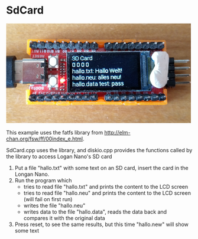 <h1>SdCard</h1>

<img src="img.jpg" alt="" width="500px"/>

<p>This example uses the fatfs library from <a href="http://elm-chan.org/fsw/ff/00index_e.html">http://elm-chan.org/fsw/ff/00index_e.html</a>.</p>
<p>SdCard.cpp uses the library, and diskio.cpp provides the functions called by the library to access Logan Nano's SD card</p>
<ol>
<li>Put a file "hallo.txt" with some text on an SD card, insert the card in the Longan Nano.</li>
<li>Run the program which
  <ul>
    <li>tries to read file "hallo.txt" and prints the content to the LCD screen
    <li>tries to read file "hallo.neu" and prints the content to the LCD screen (will fail on first run)</li>
    <li>writes the file "hallo.neu"</li>
    <li>writes data to the file "hallo.data", reads the data back and compares it with the original data</li>
  </ul>
</li>
<li>Press reset, to see the same results, but this time "hallo.new" will show some text</li>
</ol>


